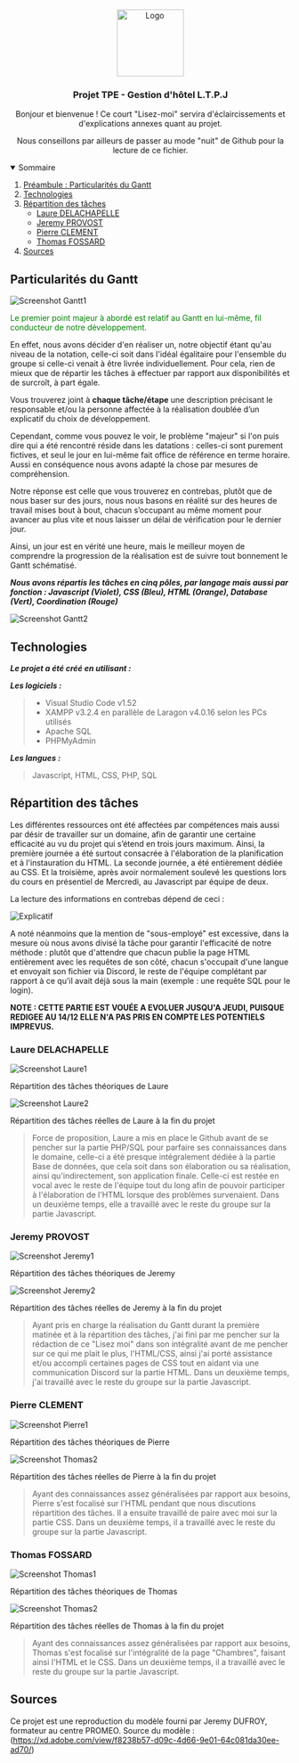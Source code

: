 <!-- PROJECT LOGO -->
<br />
<p align="center">
    <img src="https://i.imgur.com/3ft7tsZ.png" alt="Logo" width="120" height="120">
  
  <h3 align="center">Projet TPE - Gestion d'hôtel L.T.P.J</h3>

  <p align="center">Bonjour et bienvenue ! Ce court "Lisez-moi" servira d'éclaircissements et d'explications annexes quant au projet.</p>
  <p align="center">Nous conseillons par ailleurs de passer au mode "nuit" de Github pour la lecture de ce fichier.</p>
  </p>


<details open="open">
  <summary>Sommaire</summary>
  <ol>
    <li>
      <a href="#particularités-du-gantt">Préambule : Particularités du Gantt</a>
    </li>
    <li>
      <a href="#Technologies">Technologies</a>
    </li>
    <li>
      <a href="#répartition-des-tâches">Répartition des tâches</a>
      <ul>
        <li><a href="#Laure-delachapelle">Laure DELACHAPELLE</a></li>
        <li><a href="#Jeremy-provost">Jeremy PROVOST</a></li>
        <li><a href="#Pierre-clement">Pierre CLEMENT</a></li>
        <li><a href="#Thomas-fossard">Thomas FOSSARD</a></li>
      </ul>
    </li>
    <li>
      <a href="#Sources">Sources</a>
    </li>
</details>


## Particularités du Gantt

<img src="https://i.imgur.com/qIn5hH0.png" alt="Screenshot Gantt1">

<p style="color:green;">Le premier point majeur à abordé est relatif au Gantt en lui-même, fil conducteur de notre développement.</p>

En effet, nous avons décider d'en réaliser un, notre objectif étant qu'au niveau de la notation, celle-ci soit dans l'idéal égalitaire pour l'ensemble du groupe si celle-ci venait à être livrée individuellement. Pour cela, rien de mieux que de répartir les tâches à effectuer par rapport aux disponibilités et de surcroît, à part égale. 

Vous trouverez joint à **chaque tâche/étape** une description précisant le responsable et/ou la personne affectée à la réalisation doublée d’un explicatif du choix de développement.

Cependant, comme vous pouvez le voir, le problème "majeur" si l'on puis dire qui a été rencontré réside dans les datations : celles-ci sont purement fictives, et seul le jour en lui-même fait office de référence en terme horaire. Aussi en conséquence nous avons adapté la chose par mesures de compréhension.

Notre réponse est celle que vous trouverez en contrebas, plutôt que de nous baser sur des jours, nous nous basons en réalité sur des heures de travail mises bout à bout, chacun s’occupant au même moment pour avancer au plus vite et nous laisser un délai de vérification pour le dernier jour. 

Ainsi, un jour est en vérité une heure, mais le meilleur moyen de comprendre la progression de la réalisation est de suivre tout bonnement le Gantt schématisé. 

***Nous avons répartis les tâches en cinq pôles, par langage mais aussi par fonction : Javascript (Violet), CSS (Bleu), HTML (Orange), Database (Vert), Coordination (Rouge)*** 

<img src="https://i.imgur.com/f4BcHBa.png" alt="Screenshot Gantt2">

## Technologies

***Le projet a été créé en utilisant :***

***Les logiciels :***

> * Visual Studio Code v1.52
> * XAMPP v3.2.4 en parallèle de Laragon v4.0.16 selon les PCs utilisés
> * Apache SQL
> * PHPMyAdmin

***Les langues :***

> Javascript, HTML, CSS, PHP, SQL

## Répartition des tâches

Les différentes ressources ont été affectées par compétences mais aussi par désir de travailler sur un domaine, afin de garantir une certaine efficacité au vu du projet qui s’étend en trois jours maximum.
Ainsi, la première journée a été surtout consacrée à l'élaboration de la planification et à l'instauration du HTML. 
La seconde journée, a été entièrement dédiée au CSS.
Et la troisième, après avoir normalement soulevé les questions lors du cours en présentiel de Mercredi, au Javascript par équipe de deux.

La lecture des informations en contrebas dépend de ceci :
  
   <img src="https://i.imgur.com/CPgPaT8.png" alt="Explicatif" class="center">


A noté néanmoins que la mention de "sous-employé" est excessive, dans la mesure où nous avons divisé la tâche pour garantir l'efficacité de notre méthode : plutôt que d'attendre que chacun publie la page HTML entièrement avec les requêtes de son côté, chacun s'occupait d'une langue et envoyait son fichier via Discord, le reste de l'équipe complétant par rapport à ce qu'il avait déjà sous la main (exemple : une requête SQL pour le login).

**NOTE : CETTE PARTIE EST VOUÉE A EVOLUER JUSQU'A JEUDI, PUISQUE REDIGEE AU 14/12 ELLE N'A PAS PRIS EN COMPTE LES POTENTIELS IMPREVUS.**

### Laure DELACHAPELLE

<img src="https://i.imgur.com/9dnORl6.png" alt="Screenshot Laure1">
<p class="italic">Répartition des tâches théoriques de Laure</p>

<img src="" alt="Screenshot Laure2">
<p class="italic">Répartition des tâches réelles de Laure à la fin du projet</p>

> Force de proposition, Laure a mis en place le Github avant de se pencher sur la partie PHP/SQL pour parfaire ses connaissances dans le domaine, celle-ci a été presque intégralement dédiée à la partie Base de données, que cela soit dans son élaboration ou sa réalisation, ainsi qu'indirectement, son application finale. Celle-ci est restée en vocal avec le reste de l'équipe tout du long afin de pouvoir participer à l'élaboration de l'HTML lorsque des problèmes survenaient.
Dans un deuxième temps, elle a travaillé avec le reste du groupe sur la partie Javascript.

### Jeremy PROVOST

<img src="https://i.imgur.com/0RaIQi5.png" alt="Screenshot Jeremy1">
<p class="italic">Répartition des tâches théoriques de Jeremy</p>

<img src="" alt="Screenshot Jeremy2">
<p class="italic">Répartition des tâches réelles de Jeremy à la fin du projet</p>

> Ayant pris en charge la réalisation du Gantt durant la première matinée et à la répartition des tâches, j'ai fini par me pencher sur la rédaction de ce "Lisez moi" dans son intégralité avant de me pencher sur ce qui me plait le plus, l'HTML/CSS, ainsi j'ai porté assistance et/ou accompli certaines pages de CSS tout en aidant via une communication Discord sur la partie HTML.
Dans un deuxième temps, j'ai travaillé avec le reste du groupe sur la partie Javascript.

### Pierre CLEMENT

<img src="https://i.imgur.com/bP3zkmK.png" alt="Screenshot Pierre1">
<p class="italic">Répartition des tâches théoriques de Pierre</p>

<img src="" alt="Screenshot Thomas2">
<p class="italic">Répartition des tâches réelles de Pierre à la fin du projet</p>

> Ayant des connaissances assez généralisées par rapport aux besoins, Pierre s'est focalisé sur l'HTML pendant que nous discutions répartition des tâches. Il a ensuite travaillé de paire avec moi sur la partie CSS.
Dans un deuxième temps, il a travaillé avec le reste du groupe sur la partie Javascript.

### Thomas FOSSARD

<img src="https://i.imgur.com/PDfTarq.png" alt="Screenshot Thomas1">
<p class="italic">Répartition des tâches théoriques de Thomas</p>

<img src="" alt="Screenshot Thomas2">
<p class="italic">Répartition des tâches réelles de Thomas à la fin du projet</p>

> Ayant des connaissances assez généralisées par rapport aux besoins, Thomas s'est focalisé sur l'intégralité de la page "Chambres", faisant ainsi l'HTML et le CSS. 
Dans un deuxième temps, il a travaillé avec le reste du groupe sur la partie Javascript.

## Sources
Ce projet est une reproduction du modèle fourni par Jeremy DUFROY, formateur au centre PROMEO.
Source du modèle : (https://xd.adobe.com/view/f8238b57-d09c-4d66-9e01-64c081da30ee-ad70/)
